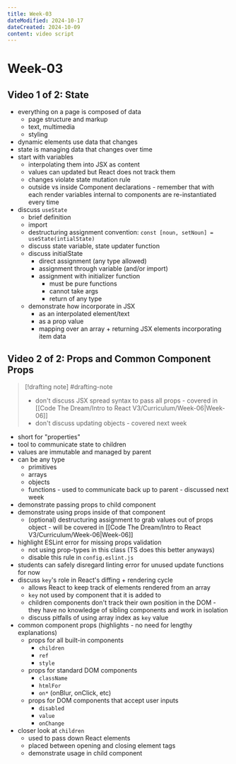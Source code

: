 ```yaml
---
title: Week-03
dateModified: 2024-10-17
dateCreated: 2024-10-09
content: video script
---
```


# Week-03

## Video 1 of 2: State

- everything on a page is composed of data
	- page structure and markup
	- text, multimedia
	- styling
- dynamic elements use data that changes
- state is managing data that changes over time
- start with variables
	- interpolating them into JSX as content
	- values can updated but React does not track them
	- changes violate state mutation rule
	- outside vs inside Component declarations - remember that with each render variables internal to components are re-instantiated every time
- discuss `useState`
	- brief definition
	- import
	- destructuring assignment convention: `const [noun, setNoun] = useState(intialState)`
	- discuss state variable, state updater function
	- discuss initialState
		- direct assignment (any type allowed)
		- assignment through variable (and/or import)
		- assignment with initializer function
			- must be pure functions
			- cannot take args
			- return of any type
	- demonstrate how incorporate in JSX
		- as an interpolated element/text
		- as a prop value
		- mapping over an array + returning JSX elements incorporating item data

## Video 2 of 2: Props and Common Component Props

> [!drafting note] #drafting-note
> - don't discuss JSX spread syntax to pass all props - covered in [[Code The Dream/Intro to React V3/Curriculum/Week-06|Week-06]]
> - don't discuss updating objects - covered next week

- short for "properties"
- tool to communicate state to children
- values are immutable and managed by parent
- can be any type
	- primitives
	- arrays
	- objects
	- functions - used to communicate back up to parent - discussed next week
- demonstrate passing props to child component
- demonstrate using props inside of that component
	- (optional) destructuring assignment to grab values out of props object - will be covered in [[Code The Dream/Intro to React V3/Curriculum/Week-06|Week-06]]
- highlight ESLint error for missing props validation
	- not using prop-types in this class (TS does this better anyways)
	- disable this rule in `config.eslint.js`
- students can safely disregard linting error for unused update functions for now
- discuss `key`'s role in React's diffing + rendering cycle
	- allows React to keep track of elements rendered from an array
	- `key` not used by component that it is added to
	- children components don't track their own position in the DOM - they have no knowledge of sibling components and work in isolation
	- discuss pitfalls of using array index as `key` value
- common component props (highlights - no need for lengthy explanations)
	- props for all built-in components
		- `children`
		- `ref`
		- `style`
	- props for standard DOM components
		- `className`
		- `htmlFor`
		- `on*` (onBlur, onClick, etc)
	- props for DOM components that accept user inputs
		- `disabled`
		- `value`
		- `onChange`
- closer look at `children`
	- used to pass down React elements
	- placed between opening and closing element tags
	- demonstrate usage in child component
